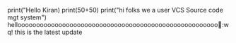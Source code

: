 print("Hello Kiran)
print(50+50)
print("hi folks we a user VCS Source code mgt system")
helloooooooooooooooooooooooooooooooooooooooooooooooooooooo:wq!
this is the latest update